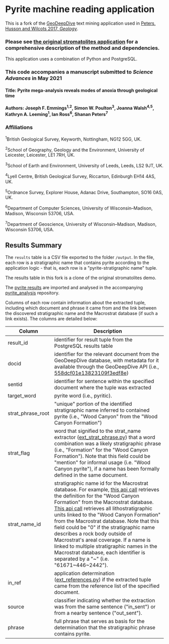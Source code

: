 # Pyrite machine reading application
This is a fork of the [GeoDeepDive](https://geodeepdive.org) text mining application used in [Peters, Husson and Wilcots 2017, *Geology*](http://doi.org/10.1130/G38931.1). 

### Please see [the original stromatolites application](https://github.com/UW-Macrostrat/stromatolites_demo) for a comprehensive description of the method and dependencies.

This application uses a combination of Python and PostgreSQL.

### This code accompanies a manuscript submitted to *Science Advances* in May 2021
#### Title: Pyrite mega-analysis reveals modes of anoxia through geological time
#### Authors: Joseph F. Emmings<sup>1,2</sup>, Simon W. Poulton<sup>3</sup>, Joanna Walsh<sup>4,5</sup>, Kathryn A. Leeming<sup>1</sup>, Ian Ross<sup>6</sup>, Shanan Peters<sup>7</sup>

### Affiliations 
<sup>1</sup>British Geological Survey, Keyworth, Nottingham, NG12 5GG, UK.

<sup>2</sup>School of Geography, Geology and the Environment, University of Leicester, Leicester, LE1 7RH, UK.

<sup>3</sup>School of Earth and Environment, University of Leeds, Leeds, LS2 9JT, UK.

<sup>4</sup>Lyell Centre, British Geological Survey, Riccarton, Edinburgh EH14 4AS, UK.

<sup>5</sup>Ordnance Survey, Explorer House, Adanac Drive, Southampton, SO16 0AS, UK.

<sup>6</sup>Department of Computer Sciences, University of Wisconsin–Madison, Madison, Wisconsin 53706, USA. 

<sup>7</sup>Department of Geoscience, University of Wisconsin–Madison, Madison, Wisconsin 53706, USA. 

## Results Summary
The `results` table is a CSV file exported to the folder `/output`. In the file, each row is a stratigraphic name 
that contains pyrite according to the application logic - that is, each row is a "pyrite-stratigraphic name" tuple.

The results table in this fork is a clone of the original stromatolites demo.

The [pyrite results](https://geodeepdive.org/app_output/jemmings_with_pyrite_24Oct2019.zip) are imported and analysed in the accompanying [pyrite_analysis](https://github.com/jemmings-git/pyrite_analysis) repository.

Columns of each row contain information about the extracted tuple, including which document and phrase it came from and the link
between the discovered stratigraphic name and the Macrostrat database (if such a link exists). The columns are detailed below:

Column | Description 
-------|--------
result\_id| identifier for result tuple from the PostgreSQL results table
docid| identifier for the relevant document from the GeoDeepDive database, with metadata for it available through the GeoDeepDive API (i.e., [558dcf01e13823109f3edf8e](https://geodeepdive.org/api/articles?id=558dcf01e13823109f3edf8e))
sentid| identifier for sentence within the specified document where the tuple was extracted
target\_word| pyrite word (i.e., pyritic).
strat\_phrase\_root| "unique" portion of the identified stratigraphic name inferred to contained pyrite (i.e., "Wood Canyon" from the "Wood Canyon Formation")
strat\_flag| word that signified to the strat\_name extractor ([ext_strat_phrase.py](https://github.com/UW-Macrostrat/stromatolites/blob/master/udf/ext_strat_phrases.py)) that a word combination was a likely stratigraphic phrase (i.e., "Formation" for the "Wood Canyon Formation"). Note that this field could be "mention" for informal usage (i.e. "Wood Canyon pyrite"), if a name has been formally defined in the same document.
strat\_name\_id| stratigraphic name id for the Macrostrat database. For example, [this api call](https://macrostrat.org/api/defs/strat_names?strat_name_id=2330) retrieves the definition for the "Wood Canyon Formation" from the Macrostrat database. [This api call](https://macrostrat.org/api/units?strat_name_id=2330) retrieves all lithostratigraphic units linked to the "Wood Canyon Formation" from the Macrostrat database. Note that this field could be "0" if the stratigraphic name describes a rock body outside of Macrostrat's areal coverage. If a name is linked to multiple stratigraphic names in the Macrostrat database, each identifier is separated by a "~" (i.e. "61671~446~2442").
in\_ref| application determination ([ext_references.py](https://github.com/UW-Macrostrat/stromatolites/blob/master/udf/ext_references.py)) if the extracted tuple came from the reference list of the specified document.
source| classifier indicating whether the extraction was from the same sentence ("in\_sent") or from a nearby sentence ("out\_sent").
phrase| full phrase that serves as basis for the determination that the stratigraphic phrase contains pyrite.
